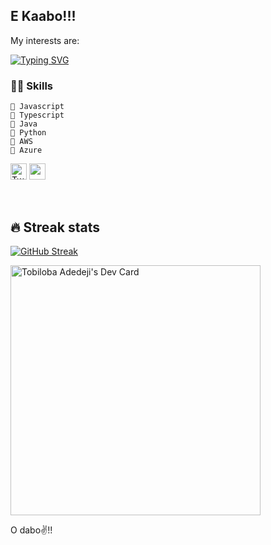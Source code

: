 ## E Kaabo!!! 

My interests are: 

[![Typing SVG](https://readme-typing-svg.herokuapp.com?font=Sherif&size=40&pause=900&color=305042&center=true&vCenter=true&width=1000&height=100&lines=Frontend;Open+source;DevOps;Technical+Writing;Teaching+kids+tech)](https://git.io/typing-svg)

### 👨‍💻 Skills
    💬 Javascript
    💬 Typescript
    💬 Java 
    💬 Python
    💬 AWS 
    💬 Azure 

<!-- Social icons section -->
<p align="left">
 <a href="https://twitter.com/toby_solutions"><img width="26px" alt="Twitter" title="Twitter" src="https://i.imgur.com/LS08Auh.png"/></a>
 <a href="https://linkedin.com/in/tobiloba-adedeji" alt="LinkedIn"><img width="26px" src="https://i.imgur.com/VgmUYaC.png"/></a>
</p>   &#8287;&#8287;&#8287;&#8287;&#8287;

## 🔥 Streak stats
[![GitHub Streak](http://streak-stats.demolab.com/?user=tobySolutions&theme=dark)](https://git.io/streak-stats)
<br>


<a href="https://app.daily.dev/Toby7"><img src="https://api.daily.dev/devcards/06fe0e1c38fb4b3dbf981fcb99aedd9d.png?r=snd" width="400" alt="Tobiloba Adedeji's Dev Card"/></a>

 
O dabo✌!! <br>
 
